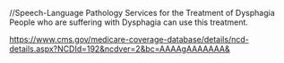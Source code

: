 //Speech-Language Pathology Services for the Treatment of Dysphagia
People who are suffering with Dysphagia can use this treatment.

https://www.cms.gov/medicare-coverage-database/details/ncd-details.aspx?NCDId=192&ncdver=2&bc=AAAAgAAAAAAA&
